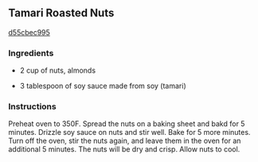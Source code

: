 ## Tamari Roasted Nuts

[d55cbec995](http://www.food.com/recipe/tamari-roasted-nuts-134312)

### Ingredients

 - 2 cup of nuts, almonds

 - 3 tablespoon of soy sauce made from soy (tamari)

### Instructions

Preheat oven to 350F. Spread the nuts on a baking sheet and bakd for 5 minutes. Drizzle soy sauce on nuts and stir well. Bake for 5 more minutes. Turn off the oven, stir the nuts again, and leave them in the oven for an additional 5 minutes. The nuts will be dry and crisp. Allow nuts to cool.